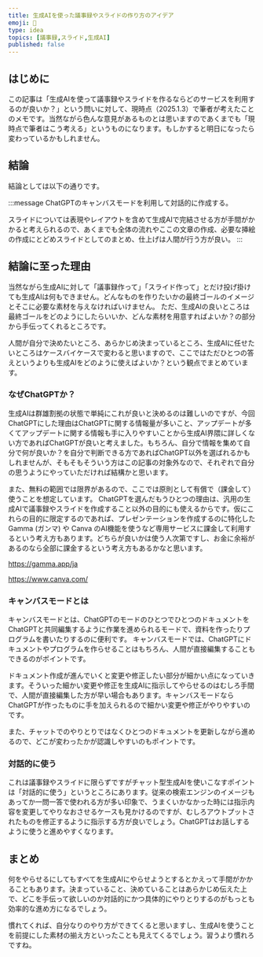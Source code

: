 ```yaml
---
title: 生成AIを使った議事録やスライドの作り方のアイデア
emoji: 🦾
type: idea
topics: [議事録,スライド,生成AI]
published: false
---
```

## はじめに
この記事は「生成AIを使って議事録やスライドを作るならどのサービスを利用するのが良いか？」という問いに対して、現時点（2025.1.3）で筆者が考えたことのメモです。当然ながら色んな意見があるものとは思いますのであくまでも「現時点で筆者はこう考える」というものになります。もしかすると明日になったら変わっているかもしれません。

## 結論
結論としては以下の通りです。

:::message
ChatGPTのキャンバスモードを利用して対話的に作成する。

スライドについては表現やレイアウトを含めて生成AIで完結させる方が手間がかかると考えられるので、あくまでも全体の流れやここの文章の作成、必要な挿絵の作成にとどめスライドとしてのまとめ、仕上げは人間が行う方が良い。
:::

## 結論に至った理由
当然ながら生成AIに対して「議事録作って」「スライド作って」とだけ投げ掛けても生成AIは何もできません。どんなものを作りたいかの最終ゴールのイメージとそこに必要な素材を与えなければいけません。
ただ、生成AIの良いところは最終ゴールをどのようにしたらいいか、どんな素材を用意すればよいか？の部分から手伝ってくれるところです。

人間が自分で決めたいところ、あらかじめ決まっているところ、生成AIに任せたいところはケースバイケースで変わると思いますので、ここではただひとつの答えというよりも生成AIをどのように使えばよいか？という観点でまとめています。

### なぜChatGPTか？
生成AIは群雄割拠の状態で単純にこれが良いと決めるのは難しいのですが、今回ChatGPTにした理由はChatGPTに関する情報量が多いこと、アップデートが多くてアップデートに関する情報も手に入りやすいことから生成AI界隈に詳しくない方であればChatGPTが良いと考えました。もちろん、自分で情報を集めて自分で何が良いか？を自分で判断できる方であればChatGPT以外を選ばれるかもしれませんが、そもそもそういう方はこの記事の対象外なので、それぞれで自分の思うようにやっていただければ結構かと思います。

また、無料の範囲では限界があるので、ここでは原則として有償で（課金して）使うことを想定しています。
ChatGPTを選んだもうひとつの理由は、汎用の生成AIで議事録やスライドを作成すること以外の目的にも使えるからです。仮にこれらの目的に限定するのであれば、プレゼンテーションを作成するのに特化したGamma (ガンマ) や Canva のAI機能を使うなど専用サービスに課金して利用するという考え方もあります。どちらが良いかは使う人次第ですし、お金に余裕があるのなら全部に課金するという考え方もあるかなと思います。

https://gamma.app/ja

https://www.canva.com/

### キャンバスモードとは
キャンバスモードとは、ChatGPTのモードのひとつでひとつのドキュメントをChatGPTと共同編集するように作業を進められるモードで、資料を作ったりプログラムを書いたりするのに便利です。
キャンバスモードでは、ChatGPTにドキュメントやプログラムを作らせることはもちろん、人間が直接編集することもできるのがポイントです。

ドキュメント作成が進んでいくと変更や修正したい部分が細かい点になっていきます。そういった細かい変更や修正を生成AIに指示してやらせるのはむしろ手間で、人間が直接編集した方が早い場合もあります。キャンバスモードならChatGPTが作ったものに手を加えられるので細かい変更や修正がやりやすいのです。

また、チャットでのやりとりではなくひとつのドキュメントを更新しながら進めるので、どこが変わったかが認識しやすいのもポイントです。

### 対話的に使う
これは議事録やスライドに限らずですがチャット型生成AIを使いこなすポイントは「対話的に使う」というところにあります。従来の検索エンジンのイメージもあってか一問一答で使われる方が多い印象で、うまくいかなかった時には指示内容を変更してやりなおさせるケースも見かけるのですが、むしろアウトプットされたものを修正するように指示する方が良いでしょう。ChatGPTはお話しするように使うと進めやすくなります。

## まとめ
何をやらせるにしてもすべてを生成AIにやらせようとするとかえって手間がかかることもあります。決まっていること、決めていることはあらかじめ伝えた上で、どこを手伝って欲しいのか対話的にかつ具体的にやりとりするのがもっとも効率的な進め方になるでしょう。

慣れてくれば、自分なりのやり方ができてくると思いますし、生成AIを使うことを前提にした素材の揃え方といったことも見えてくるでしょう。習うより慣れろですね。